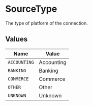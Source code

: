 # SourceType

The type of platform of the connection.


## Values

| Name         | Value        |
| ------------ | ------------ |
| `ACCOUNTING` | Accounting   |
| `BANKING`    | Banking      |
| `COMMERCE`   | Commerce     |
| `OTHER`      | Other        |
| `UNKNOWN`    | Unknown      |